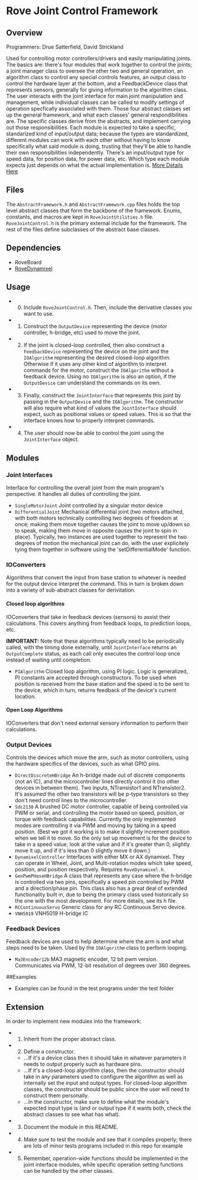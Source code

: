 # Rove Joint Control Framework

## Overview
Programmers: Drue Satterfield, David Strickland

Used for controlling motor controllers/drivers and easily manipulating joints. 
The basics are: there's four modules that work together to control the joints; a joint manager class to oversee the other two and general operation, an algorithm class to control any special controls features, an output class to control the hardware layer at the bottom, and a FeedbackDevice class that represents sensors, generally for giving information to the algorithm class. The user interacts with the joint interface for main joint manipulation and management, while individual classes can be called to modify settings of operation specfically associated with them.
Those four abstract classes set up the general framework, and what each classes' general respondibilities are. The specific classes derive from the abstracts, and implement carrying out those responsibilities.
Each module is expected to take a specific, standarized kind of input/output data; because the types are standardized, different modules can work with each other without having to know specifically what said module is doing, trusting that they'll be able to handle their own responsibilities independently. 
There's an input/output type for speed data, for position data, for power data, etc. Which type each module expects just depends on what the actual implementation is.
[More Details Here](https://github.com/MST-MRDT/ArmBoardSoftware/wiki/Joint-control-framework-overview)

## Files
The `AbstractFramework.h` and `AbstractFramework.cpp` files holds the top level abstract classes that form the backbone of the framework. Enums, constants, and macros are kept in `RoveJointUtilities.h` file. `RoveJointControl.h` is the primary external include for the framework. The rest of the files define subclasses of the abstract base classes. 

## Dependencies
* RoveBoard
* [RoveDynamixel](https://github.com/MST-MRDT/RoveWare)

## Usage
* 0) Include `RoveJointControl.h`. Then, include the derivative classes you want to use.
* 1) Construct the `OutputDevice` representing the device (motor controller, h-bridge, etc) used to move the joint.
* 2) If the joint is closed-loop controlled, then also construct a `FeedbackDevice` representing the device on the joint and the `IOAlgorithm` representing the desired closed-loop algorithm. Otherwise if it uses any other kind of algorithm to interpret commands for the motor, construct the `IOAlgorithm` without a feedback device. Using no `IOAlgorithm` is also an option, if the `OutputDevice` can understand the commands on its own.
* 3) Finally, construct the `JointInterface` that represents this joint by passing in the `OutputDevice` and the `IOAlgorithm`. The constructor will also require what kind of values the `JointInterface` should expect, such as positional values or speed values. This is so that the interface knows how to properly interpret commands.
* 4) The user should now be able to control the joint using the `JointInterface` object.

## Modules
### Joint Interfaces
Interface for controlling the overall joint from the main program's perspective. It handles all duties of controlling the joint.
* `SingleMotorJoint` Joint controlled by a singular motor device
* `DifferentialJoint` Mechanical differential joint (two motors attached, with both motors technically controlling two degrees of freedom at once; making them move together causes the joint to move up/down so to speak, making them move in opposite causes the joint to spin in place). Typically, two instances are used together to represent the two degrees of motion the mechanical joint can do, with the user explicitely tying them together in software using the 'setDifferentialMode' function.

### IOConverters
Algorithms that convert the input from base station to whatever is needed for the output device interpret the command.
This in turn is broken down into a variety of sub-abstract classes for derivitation.

#### Closed loop algorithms 
IOConverters that take in feedback devices (sensors) to assist their calculations. This covers anything from feedback loops, to prediction loops, etc.

**IMPORTANT:**  Note that these algorithms typically need to be periodically called, with the timing done externally, until `JointInterface` returns an `OutputComplete` status, as each call only executes the control loop once instead of waiting until completion.
* `PIAlgorithm` Closed loop algorithm, using PI logic. Logic is generalized, PI constants are accepted through constructors. To be used when position is received from the base station and the speed is to be sent to the device, which in turn, returns feedback of the device's current location.

#### Open Loop Algorithms 
IOConverters that don't need external sensory information to perform their calculations.

### Output Devices
Controls the devices which move the arm, such as motor controllers, using the hardware specifics of the devices, such as what GPIO pins.
* `DirectDiscreteHBridge` An h-bridge made out of discrete components (not an IC), and the microcontroller lines directly control it (no other devices in between them). Two inputs, NTransistor1 and NTransistor2. It's assumed the other two transistors will be p-type transistors so they don't need control lines to the microcontroller. 
* `Sdc2130` A brushed DC motor controller, capable of being controlled via PWM or serial, and controlling the motor based on speed, position, or torque with feedback capabilities. Currently the only implemented modes are controlling it via PWM and moving by taking in a speed position. (Best we got it working is to make it slightly increment position when we tell it to move. So the only set up movement is for the device to take in a speed value, look at the value and if it's greater than 0, slightly move it up, and if it's less than 0 slightly move it down.)
* `DynamixelController` Interfaces with either MX or AX dynamixel. They can operate in Wheel, Joint, and Multi-rotation modes which take speed, position, and position respectively. Requires `RoveDynamixel.h`.
* `GenPwmPHaseHBridge` A class that represents any case where the h-bridge is controlled via two pins, specifically a speed pin controlled by PWM and a direction/phase pin. This class also has a great deal of extended functionality built in, due to being the 
primary class used historically so the one with the most development. For more details, see its h file.
* `RCContinuousServo` Generic class for any RC Continuous Servo device.
* `VNH5019` VNH5019 H-bridge IC

### Feedback Devices
Feedback devices are used to help determine where the arm is and what steps need to be taken. Used by the `IOAlgorithm` class to perform looping.
* `Ma3Encoder12b` MA3 magnetic encoder, 12 bit pwm version. Communicates via PWM, 12-bit resolution of degrees over 360 degrees.

##Examples
* Examples can be found in the test programs under the test folder

## Extension
In order to implement new modules into the framework:
* 1) Inherit from the proper abstract class.
* 2) Define a constructor.
   * ...If it's a device class then it should take in whatever parameters it needs to output properly such as hardware pins.
   * ...If it's a closed-loop algorithm class, then the constructor should take in any parameters used to configure the algorithm as well as internally set the input and output types. For closed-loop algorithm classes, the constructor should be public since the user will need to construct them personally.
   * ...In the constructor, make sure to define what the module's expected input type is (and or output type if it wants both, check the abstract classes to see what has what).
* 3) Document the module in this README.
* 4) Make sure to test the module and see that it compiles properly; there are lots of minor tests programs included in this repo
for example
* 5) Remember, operation-wide functions should be implemented in the joint interface modules, while specific operation setting functions can be handled
by the other classes.
